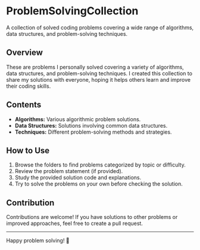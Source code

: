# ProblemSolvingCollection

A collection of solved coding problems covering a wide range of algorithms, data structures, and problem-solving techniques.

## Overview

These are problems I personally solved covering a variety of algorithms, data structures, and problem-solving techniques. I created this collection to share my solutions with everyone, hoping it helps others learn and improve their coding skills.

## Contents

- **Algorithms:** Various algorithmic problem solutions.
- **Data Structures:** Solutions involving common data structures.
- **Techniques:** Different problem-solving methods and strategies.

## How to Use

1. Browse the folders to find problems categorized by topic or difficulty.
2. Review the problem statement (if provided).
3. Study the provided solution code and explanations.
4. Try to solve the problems on your own before checking the solution.

## Contribution

Contributions are welcome! If you have solutions to other problems or improved approaches, feel free to create a pull request.

---

Happy problem solving! 🚀
